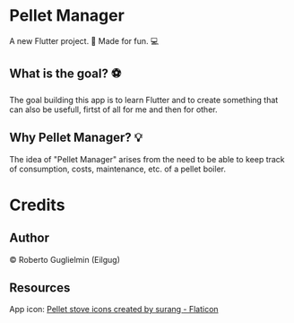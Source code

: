 # Pellet Manager
A new Flutter project. 🚀
Made for fun. 💻

## What is the goal? ⚽
The goal building this app is to learn Flutter and to create something that can also be usefull, firtst of all for me and then for other.

## Why Pellet Manager? 💡
The idea of ​​"Pellet Manager" arises from the need to be able to keep track of consumption, costs, maintenance, etc. of a pellet boiler.

# Credits

## Author
© Roberto Guglielmin (Eilgug) 

## Resources
App icon: <a href="https://www.flaticon.com/free-icons/pellet-stove" title="pellet stove icons">Pellet stove icons created by surang - Flaticon</a>

